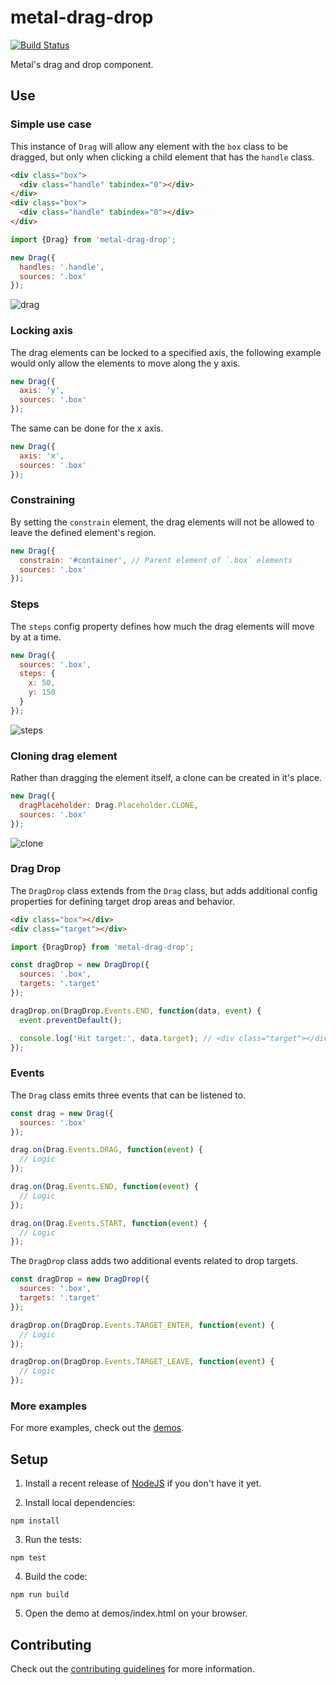 # metal-drag-drop

[![Build Status](https://travis-ci.org/metal/metal-drag-drop.svg?branch=master)](https://travis-ci.org/metal/metal-drag-drop)

Metal's drag and drop component.

## Use

### Simple use case

This instance of `Drag` will allow any element with the `box` class to be
dragged, but only when clicking a child element that has the `handle` class.

```html
<div class="box">
  <div class="handle" tabindex="0"></div>
</div>
<div class="box">
  <div class="handle" tabindex="0"></div>
</div>
```

```javascript
import {Drag} from 'metal-drag-drop';

new Drag({
  handles: '.handle',
  sources: '.box'
});
```

![drag](https://github.com/metal/metal-drag-drop/blob/master/images/drag.gif "Drag")

### Locking axis

The drag elements can be locked to a specified axis, the following example would
only allow the elements to move along the y axis.

```javascript
new Drag({
  axis: 'y',
  sources: '.box'
});
```

The same can be done for the x axis.

```javascript
new Drag({
  axis: 'x',
  sources: '.box'
});
```

### Constraining

By setting the `constrain` element, the drag elements will not be allowed to
leave the defined element's region.

```javascript
new Drag({
  constrain: '#container', // Parent element of `.box` elements
  sources: '.box'
});
```

### Steps

The `steps` config property defines how much the drag elements will move by at a
time.

```javascript
new Drag({
  sources: '.box',
  steps: {
    x: 50,
    y: 150
  }
});
```

![steps](https://github.com/metal/metal-drag-drop/blob/master/images/step.gif "Steps")

### Cloning drag element

Rather than dragging the element itself, a clone can be created in it's place.

```javascript
new Drag({
  dragPlaceholder: Drag.Placeholder.CLONE,
  sources: '.box'
});
```

![clone](https://github.com/metal/metal-drag-drop/blob/master/images/clone.gif "Cloned Element")

### Drag Drop

The `DragDrop` class extends from the `Drag` class, but adds additional config
properties for defining target drop areas and behavior.

```html
<div class="box"></div>
<div class="target"></div>
```

```javascript
import {DragDrop} from 'metal-drag-drop';

const dragDrop = new DragDrop({
  sources: '.box',
  targets: '.target'
});

dragDrop.on(DragDrop.Events.END, function(data, event) {
  event.preventDefault();

  console.log('Hit target:', data.target); // <div class="target"></div>
});
```

### Events

The `Drag` class emits three events that can be listened to.

```javascript
const drag = new Drag({
  sources: '.box'
});

drag.on(Drag.Events.DRAG, function(event) {
  // Logic
});

drag.on(Drag.Events.END, function(event) {
  // Logic
});

drag.on(Drag.Events.START, function(event) {
  // Logic
});
```

The `DragDrop` class adds two additional events related to drop targets.

```javascript
const dragDrop = new DragDrop({
  sources: '.box',
  targets: '.target'
});

dragDrop.on(DragDrop.Events.TARGET_ENTER, function(event) {
  // Logic
});

dragDrop.on(DragDrop.Events.TARGET_LEAVE, function(event) {
  // Logic
});
```

### More examples

For more examples, check out the [demos](https://github.com/metal/metal-drag-drop/tree/master/demos).

## Setup

1. Install a recent release of [NodeJS](https://nodejs.org/en/download/) if you
don't have it yet.

2. Install local dependencies:

  ```
  npm install
  ```

3. Run the tests:

  ```
  npm test
  ```

4. Build the code:

  ```
  npm run build
  ```

5. Open the demo at demos/index.html on your browser.

## Contributing

Check out the [contributing guidelines](https://github.com/metal/metal-plugins/blob/master/CONTRIBUTING.md) for more information.
